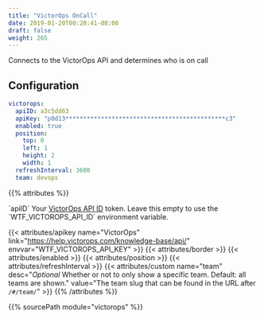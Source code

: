 ```yaml
---
title: "VictorOps OnCall"
date: 2019-01-20T00:28:41-08:00
draft: false
weight: 265
---
```


Connects to the VictorOps API and determines who is on call

## Configuration

```yaml
victorops:
  apiID: a3c5dd63
  apiKey: "p0d13*********************************************c3"
  enabled: true
  position:
    top: 0
    left: 1
    height: 2
    width: 1
  refreshInterval: 3600
  team: devops
```

{{% attributes %}}
  <tr>
    <td>`apiID`</td>
    <td>Your <a href="https://help.victorops.com/knowledge-base/api/">VictorOps API ID</a> token.</td>
    <td>Leave this empty to use the `WTF_VICTOROPS_API_ID` environment variable.</td>
  </tr>

  {{< attributes/apikey name="VictorOps" link="https://help.victorops.com/knowledge-base/api/" envvar="WTF_VICTOROPS_API_KEY" >}}
  {{< attributes/border >}}
  {{< attributes/enabled >}}
  {{< attributes/position >}}
  {{< attributes/refreshInterval >}}
  {{< attributes/custom name="team" desc="_Optional_ Whether or not to only show a specific team. Default: all teams are shown." value="The team slug that can be found in the URL after `/#/team/`" >}}
{{% /attributes %}}

{{% sourcePath module="victorops" %}}